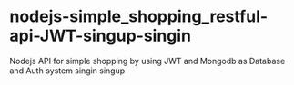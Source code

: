 # nodejs-simple_shopping_restful-api-JWT-singup-singin
Nodejs API for simple shopping by using JWT and Mongodb as Database and Auth system singin singup 
